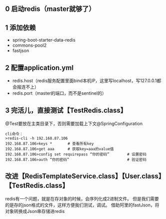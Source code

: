 ## 0 启动redis（master就够了）
## 1 添加依赖
* spring-boot-starter-data-redis
* commons-pool2
* fastjson

## 2 配置application.yml
* redis.host（redis服务配置里面bind本机IP，这里写localhost，写127.0.0.1都会报连不上）
* redis.port（master的端口，而不是sentinel的）

## 3 完活儿，直接测试【TestRedis.class】
@Test要放在主类目录下，否则需要加载上下文@SpringConfiguration
```
cli命令：
>redis-cli -h 192.168.87.106
192.168.87.106>keys *       # 查看所有key
192.168.87.106>get aaa      # 获取key=aaa的value值
192.168.87.106>config set requirepass “你的密码”        # 设置密码
192.168.87.106>auth “你的密码”                          # 验证密码
```

## 改进【RedisTemplateService.class】【User.class】【TestRedis.class】
redis有一个问题，就是在存对象的时候，会序列化成2进制文件。
但是我们需要的是存的json格式的文件，这样方便我们测试，调试。
借助阿里的fastJson，将对象转换成Json串存储进redis


